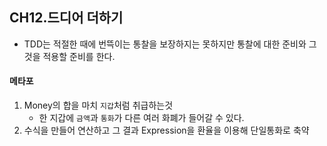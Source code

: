 ## CH12.드디어 더하기

* TDD는 적절한 때에 번뜩이는 통찰을 보장하지는 못하지만 통찰에 대한 준비와 그것을 적용할 준비를 한다.

#### 메타포
1. Money의 합을 마치 `지갑`처럼 취급하는것
	- 한 지갑에 `금액`과 `통화`가 다른 여러 화폐가 들어갈 수 있다.
2. 수식을 만들어 연산하고 그 결과 Expression을 환율을 이용해 단일통화로 축약 